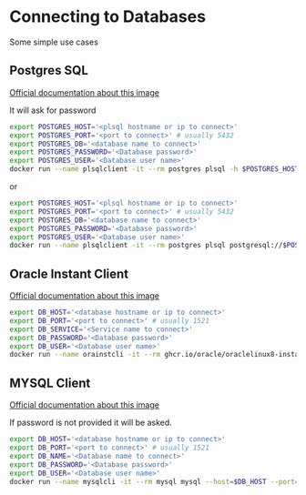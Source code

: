 # Connecting to Databases

Some simple use cases

## Postgres SQL

[Official documentation about this image](https://hub.docker.com/_/postgres)

It will ask for password

```bash
export POSTGRES_HOST='<plsql hostname or ip to connect>'
export POSTGRES_PORT='<port to connect>' # usually 5432
export POSTGRES_DB='<database name to connect>'
export POSTGRES_PASSWORD='<Database password>'
export POSTGRES_USER='<Database user name>'
docker run --name plsqlclient -it --rm postgres plsql -h $POSTGRES_HOST -p $POSTGRES_PORT -d $POSTGRES_DB -u $POSTGRES_USER -W
```

or

```bash
export POSTGRES_HOST='<plsql hostname or ip to connect>'
export POSTGRES_PORT='<port to connect>' # usually 5432
export POSTGRES_DB='<database name to connect>'
export POSTGRES_PASSWORD='<Database password>'
export POSTGRES_USER='<Database user name>'
docker run --name plsqlclient -it --rm postgres plsql postgresql://$POSTGRES_USER':'$POSTGRES_PASSWORD'@'$POSTGRES_HOST':'$POSTGRES_PORT'/'$POSTGRES_DB
```

## Oracle Instant Client

[Official documentation about this image](https://github.com/oracle/docker-images/blob/main/OracleInstantClient/README.md)

```bash
export DB_HOST='<database hostname or ip to connect>'
export DB_PORT='<port to connect>' # usually 1521
export DB_SERVICE='<Service name to connect>'
export DB_PASSWORD='<Database password>'
export DB_USER='<Database user name>'
docker run --name orainstcli -it --rm ghcr.io/oracle/oraclelinux8-instantclient:21 sqlplus $DB_USER'/'$DB_PASSWORD'@'$DB_HOST':'$DB_PORT'/'$DB_SERVICE
```

## MYSQL Client

[Official documentation about this image](https://hub.docker.com/_/mysql)

If password is not provided it will be asked.

```bash
export DB_HOST='<database hostname or ip to connect>'
export DB_PORT='<port to connect>' # usually 1521
export DB_NAME='<Database name to connect>'
export DB_PASSWORD='<Database password>'
export DB_USER='<Database user name>'
docker run --name mysqlcli -it --rm mysql mysql --host=$DB_HOST --port=$DB_PORT --database=$DB_NAME --user=$DB_PASSWORD --password=$DB_PASSWORD
```
